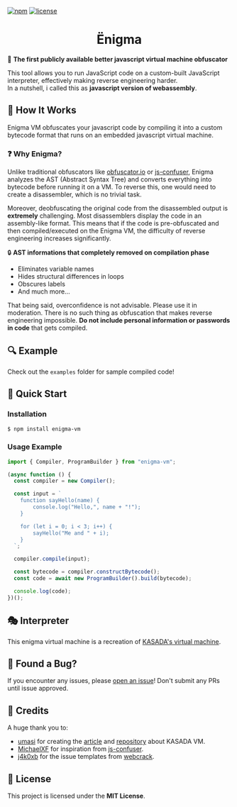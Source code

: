 [![npm](https://img.shields.io/npm/v/enigma)](https://www.npmjs.com/package/enigma)
[![license](https://img.shields.io/github/license/youdie323323/enigma)](https://github.com/youdie323323/enigma/blob/master/LICENSE)

<h1 align="center">Ёnigma</h1>

🚀 **The first publicly available better javascript virtual machine obfuscator**

This tool allows you to run JavaScript code on a custom-built JavaScript interpreter, effectively making reverse engineering harder.  
In a nutshell, i called this as **javascript version of webassembly**.

## 📌 How It Works

Enigma VM obfuscates your javascript code by compiling it into a custom bytecode format that runs on an embedded javascript virtual machine.

### ❓ Why Enigma?

Unlike traditional obfuscators like [obfuscator.io](https://obfuscator.io/) or [js-confuser](https://js-confuser.com/), Enigma analyzes the AST (Abstract Syntax Tree) and converts everything into bytecode before running it on a VM. To reverse this, one would need to create a disassembler, which is no trivial task. 

Moreover, deobfuscating the original code from the disassembled output is **extremely** challenging. Most disassemblers display the code in an assembly-like format. This means that if the code is pre-obfuscated and then compiled/executed on the Enigma VM, the difficulty of reverse engineering increases significantly. 

🔒 **AST informations that completely removed on compilation phase**
- Eliminates variable names
- Hides structural differences in loops
- Obscures labels
- And much more...

That being said, overconfidence is not advisable. Please use it in moderation. There is no such thing as obfuscation that makes reverse engineering impossible. **Do not include personal information or passwords in code** that gets compiled. 

## 🔍 Example

Check out the `examples` folder for sample compiled code!

## 🚀 Quick Start

### Installation

```bash
$ npm install enigma-vm
```

### Usage Example

```ts
import { Compiler, ProgramBuilder } from "enigma-vm";

(async function () {
  const compiler = new Compiler();

  const input = `
    function sayHello(name) {
        console.log("Hello,", name + "!");
    }

    for (let i = 0; i < 3; i++) {
        sayHello("Me and " + i);
    }
  `;

  compiler.compile(input);

  const bytecode = compiler.constructBytecode();
  const code = await new ProgramBuilder().build(bytecode);

  console.log(code);
})();
```

## 🎭 Interpreter

This enigma virtual machine is a recreation of [KASADA's virtual machine](https://accounts.nike.com/149e9513-01fa-4fb0-aad4-566afd725d1b/2d206a39-8ed7-437e-a3be-862e0f06eea3/ips.js).

## 🐞 Found a Bug?

If you encounter any issues, please [open an issue](https://github.com/youdie323323/enigma/issues/new?template=bug_report.yml)! Don't submit any PRs until issue approved.

## 🙌 Credits

A huge thank you to:
- [umasi](https://github.com/umasii) for creating the [article](https://www.nullpt.rs/devirtualizing-nike-vm-1) and [repository](https://github.com/umasii/ips-disassembler) about KASADA VM.
- [MichaelXF](https://github.com/MichaelXF) for inspiration from [js-confuser](https://github.com/MichaelXF/js-confuser).
- [j4k0xb](https://github.com/j4k0xb) for the issue templates from [webcrack](https://github.com/j4k0xb/webcrack).

## 📜 License

This project is licensed under the **MIT License**.